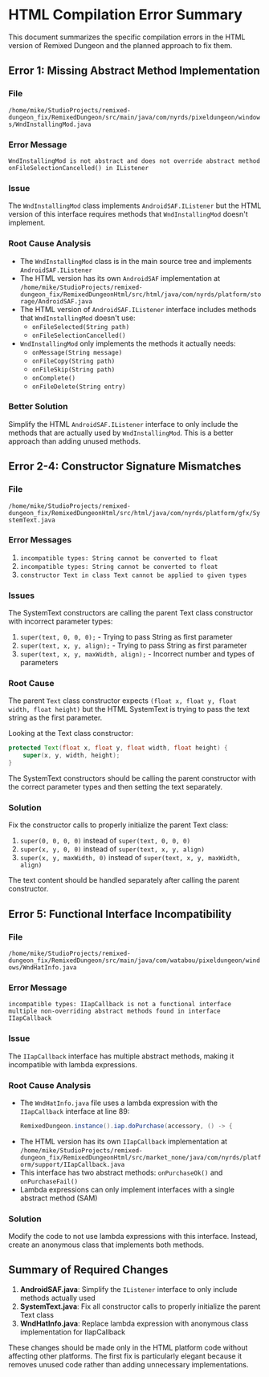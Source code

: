 # HTML Compilation Error Summary

This document summarizes the specific compilation errors in the HTML version of Remixed Dungeon and the planned approach to fix them.

## Error 1: Missing Abstract Method Implementation

### File
`/home/mike/StudioProjects/remixed-dungeon_fix/RemixedDungeon/src/main/java/com/nyrds/pixeldungeon/windows/WndInstallingMod.java`

### Error Message
```
WndInstallingMod is not abstract and does not override abstract method onFileSelectionCancelled() in IListener
```

### Issue
The `WndInstallingMod` class implements `AndroidSAF.IListener` but the HTML version of this interface requires methods that `WndInstallingMod` doesn't implement.

### Root Cause Analysis
- The `WndInstallingMod` class is in the main source tree and implements `AndroidSAF.IListener`
- The HTML version has its own `AndroidSAF` implementation at `/home/mike/StudioProjects/remixed-dungeon_fix/RemixedDungeonHtml/src/html/java/com/nyrds/platform/storage/AndroidSAF.java`
- The HTML version of `AndroidSAF.IListener` interface includes methods that `WndInstallingMod` doesn't use:
  - `onFileSelected(String path)`
  - `onFileSelectionCancelled()`
- `WndInstallingMod` only implements the methods it actually needs:
  - `onMessage(String message)`
  - `onFileCopy(String path)`
  - `onFileSkip(String path)`
  - `onComplete()`
  - `onFileDelete(String entry)`

### Better Solution
Simplify the HTML `AndroidSAF.IListener` interface to only include the methods that are actually used by `WndInstallingMod`. This is a better approach than adding unused methods.

## Error 2-4: Constructor Signature Mismatches

### File
`/home/mike/StudioProjects/remixed-dungeon_fix/RemixedDungeonHtml/src/html/java/com/nyrds/platform/gfx/SystemText.java`

### Error Messages
1. `incompatible types: String cannot be converted to float`
2. `incompatible types: String cannot be converted to float`
3. `constructor Text in class Text cannot be applied to given types`

### Issues
The SystemText constructors are calling the parent Text class constructor with incorrect parameter types:
1. `super(text, 0, 0, 0);` - Trying to pass String as first parameter
2. `super(text, x, y, align);` - Trying to pass String as first parameter
3. `super(text, x, y, maxWidth, align);` - Incorrect number and types of parameters

### Root Cause
The parent `Text` class constructor expects `(float x, float y, float width, float height)` but the HTML SystemText is trying to pass the text string as the first parameter.

Looking at the Text class constructor:
```java
protected Text(float x, float y, float width, float height) {
    super(x, y, width, height);
}
```

The SystemText constructors should be calling the parent constructor with the correct parameter types and then setting the text separately.

### Solution
Fix the constructor calls to properly initialize the parent Text class:
1. `super(0, 0, 0, 0)` instead of `super(text, 0, 0, 0)`
2. `super(x, y, 0, 0)` instead of `super(text, x, y, align)`
3. `super(x, y, maxWidth, 0)` instead of `super(text, x, y, maxWidth, align)`

The text content should be handled separately after calling the parent constructor.

## Error 5: Functional Interface Incompatibility

### File
`/home/mike/StudioProjects/remixed-dungeon_fix/RemixedDungeon/src/main/java/com/watabou/pixeldungeon/windows/WndHatInfo.java`

### Error Message
```
incompatible types: IIapCallback is not a functional interface
multiple non-overriding abstract methods found in interface IIapCallback
```

### Issue
The `IIapCallback` interface has multiple abstract methods, making it incompatible with lambda expressions.

### Root Cause Analysis
- The `WndHatInfo.java` file uses a lambda expression with the `IIapCallback` interface at line 89:
  ```java
  RemixedDungeon.instance().iap.doPurchase(accessory, () -> {
  ```
- The HTML version has its own `IIapCallback` implementation at `/home/mike/StudioProjects/remixed-dungeon_fix/RemixedDungeonHtml/src/market_none/java/com/nyrds/platform/support/IIapCallback.java`
- This interface has two abstract methods: `onPurchaseOk()` and `onPurchaseFail()`
- Lambda expressions can only implement interfaces with a single abstract method (SAM)

### Solution
Modify the code to not use lambda expressions with this interface. Instead, create an anonymous class that implements both methods.

## Summary of Required Changes

1. **AndroidSAF.java**: Simplify the `IListener` interface to only include methods actually used
2. **SystemText.java**: Fix all constructor calls to properly initialize the parent Text class
3. **WndHatInfo.java**: Replace lambda expression with anonymous class implementation for IIapCallback

These changes should be made only in the HTML platform code without affecting other platforms. The first fix is particularly elegant because it removes unused code rather than adding unnecessary implementations.